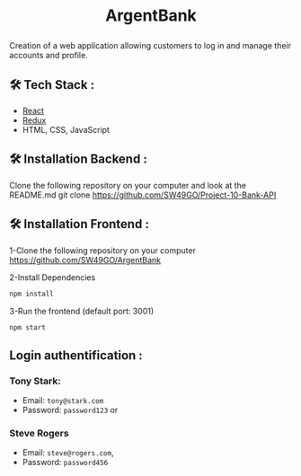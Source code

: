 # <p align="center">ArgentBank</p>
Creation of a web application allowing customers to log in and manage their accounts and profile.

## 🛠️ Tech Stack :
- [React](https://reactjs.org/)
- [Redux](https://redux.js.org/)
- HTML, CSS, JavaScript

## 🛠️ Installation Backend :
Clone the following repository on your computer and look at the README.md
git clone https://github.com/SW49GO/Project-10-Bank-API

## 🛠️ Installation Frontend :
1-Clone the following repository on your computer
https://github.com/SW49GO/ArgentBank

2-Install Dependencies   
```bash
npm install
```
3-Run the frontend (default port: 3001)
```bash
npm start
```

## Login authentification :
### Tony Stark:
- Email: `tony@stark.com`
- Password: `password123`
or
### Steve Rogers
- Email: `steve@rogers.com`,
- Password: `password456`
